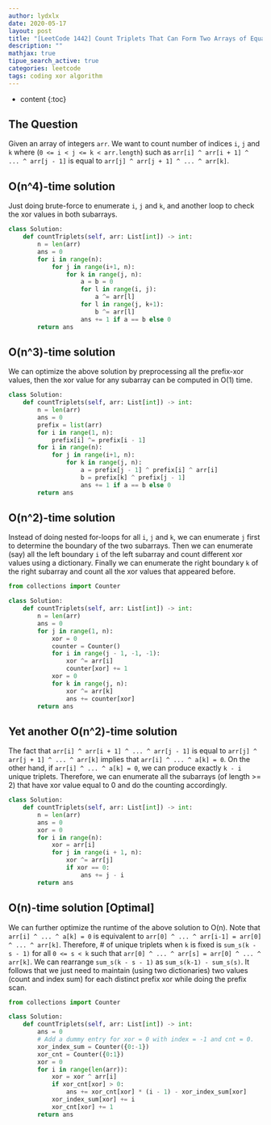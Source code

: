 ```yaml
---
author: lydxlx
date: 2020-05-17
layout: post
title: "[LeetCode 1442] Count Triplets That Can Form Two Arrays of Equal XOR"
description: ""
mathjax: true
tipue_search_active: true
categories: leetcode
tags: coding xor algorithm
---
```


* content
{:toc}


## The Question
Given an array of integers `arr`.
We want to count number of indices `i`, `j` and `k` where (`0 <= i < j <= k < arr.length`) such as
`arr[i] ^ arr[i + 1] ^ ... ^ arr[j - 1]` is equal to `arr[j] ^ arr[j + 1] ^ ... ^ arr[k]`.


## O(n^4)-time solution
Just doing brute-force to enumerate `i`, `j` and `k`, and another loop to check the xor values in both subarrays.
```python
class Solution:
    def countTriplets(self, arr: List[int]) -> int:
        n = len(arr)
        ans = 0
        for i in range(n):
            for j in range(i+1, n):
                for k in range(j, n):
                    a = b = 0
                    for l in range(i, j):
                        a ^= arr[l]
                    for l in range(j, k+1):
                        b ^= arr[l]
                    ans += 1 if a == b else 0
        return ans
```

## O(n^3)-time solution
We can optimize the above solution by preprocessing all the prefix-xor values, then the xor value for any subarray can be computed in O(1) time.
```python
class Solution:
    def countTriplets(self, arr: List[int]) -> int:
        n = len(arr)
        ans = 0
        prefix = list(arr)
        for i in range(1, n):
            prefix[i] ^= prefix[i - 1]
        for i in range(n):
            for j in range(i+1, n):
                for k in range(j, n):
                    a = prefix[j - 1] ^ prefix[i] ^ arr[i]
                    b = prefix[k] ^ prefix[j - 1]
                    ans += 1 if a == b else 0
        return ans
```

## O(n^2)-time solution
Instead of doing nested for-loops for all `i`, `j` and `k`, we can enumerate `j` first to determine the boundary of the two subarrays.
Then we can enumerate (say) all the left boundary `i` of the left subarray and count different xor values using a dictionary.
Finally we can enumerate the right boundary `k` of the right subarray and count all the xor values that appeared before.
```python
from collections import Counter

class Solution:
    def countTriplets(self, arr: List[int]) -> int:
        n = len(arr)
        ans = 0
        for j in range(1, n):
            xor = 0
            counter = Counter()
            for i in range(j - 1, -1, -1):
                xor ^= arr[i]
                counter[xor] += 1
            xor = 0
            for k in range(j, n):
                xor ^= arr[k]
                ans += counter[xor]
        return ans
```

## Yet another O(n^2)-time solution
The fact that `arr[i] ^ arr[i + 1] ^ ... ^ arr[j - 1]` is equal to `arr[j] ^ arr[j + 1] ^ ... ^ arr[k]` implies that
`arr[i] ^ ... ^ a[k] = 0`.
On the other hand, if `arr[i] ^ ... ^ a[k] = 0`, we can produce exactly `k - i` unique triplets.
Therefore, we can enumerate all the subarrays (of length >= 2) that have xor value equal to 0 and do the counting accordingly.
```python
class Solution:
    def countTriplets(self, arr: List[int]) -> int:
        n = len(arr)
        ans = 0
        xor = 0
        for i in range(n):
            xor = arr[i]
            for j in range(i + 1, n):
                xor ^= arr[j]
                if xor == 0:
                    ans += j - i
        return ans
```

## O(n)-time solution [Optimal]
We can further optimize the runtime of the above solution to O(n).
Note that `arr[i] ^ ... ^ a[k] = 0` is equivalent to `arr[0] ^ ... ^ arr[i-1] = arr[0] ^ ... ^ arr[k]`.
Therefore, # of unique triplets when `k` is fixed is `sum_s(k - s - 1)` for all `0 <= s < k` such that `arr[0] ^ ... ^ arr[s] = arr[0] ^ ... ^ arr[k]`.
We can rearrange `sum_s(k - s - 1)` as `sum_s(k-1) - sum_s(s)`.
It follows that we just need to maintain (using two dictionaries) two values (count and index sum) for each distinct prefix xor while doing the prefix scan.

```python
from collections import Counter

class Solution:
    def countTriplets(self, arr: List[int]) -> int:
        ans = 0
        # Add a dummy entry for xor = 0 with index = -1 and cnt = 0.
        xor_index_sum = Counter({0:-1})
        xor_cnt = Counter({0:1})
        xor = 0
        for i in range(len(arr)):
            xor = xor ^ arr[i]
            if xor_cnt[xor] > 0:
                ans += xor_cnt[xor] * (i - 1) - xor_index_sum[xor]
            xor_index_sum[xor] += i
            xor_cnt[xor] += 1
        return ans
```
